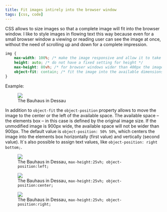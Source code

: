 ```yaml
---
title: Fit images intirely into the browser window
tags: [css, code]
---
```

CSS allows to size images so that a complete image will fit into the browser window. I like to style images in flowing text this way because even for a small browser window a viewing or reading user can see the image at once, without the need of scrolling up and down for a complete impression. 

```css
img {
	max-width: 100%; /* make the image responsive and allow it to take at max 100% of the available width */
	height: auto; /* do not have a fixed setting for height */
	max-height: 80vh; /* for browser windows wider than 400px the image will be limited to take at max 80% of the height of the browser window */
	object-fit: contain; /* fit the image into the available dimensions while preserving aspect ratio */
}
```

Example:

<figure>
<img src="/img/bauhaus/IMG_8431.jpg" style="max-width: 100%; height: auto; max-height: 80vh; object-fit: contain;">
<figcaption>The Bauhaus in Dessau</figcaption>
</figure>

In addition to `object-fit` the `object-position` property allows to move the image to the center or the left of the available space. The available space – the elements box – in this case is defined by the original image size. If the unmodified image is 900px wide, the available space will not be wider than 900px. The default value is `object-position: 50% 50%`, which centers the image into the elements box horizontally (first value) and vertically (second value). It´s also possible to assign text values, like `object-position: right bottom;`.

<figure>
<img src="/img/bauhaus/IMG_8431.jpg" style="max-width: 100%; height: auto; max-height: 25vh; object-fit: contain; object-position: left;">
<figcaption>The Bauhaus in Dessau, <code>max-height:25vh; object-position:left;</code></figcaption>
</figure>

<figure>
<img src="/img/bauhaus/IMG_8431.jpg" style="max-width: 100%; height: auto; max-height: 25vh; object-fit: contain; object-position: center;">
<figcaption>The Bauhaus in Dessau, <code>max-height:25vh; object-position:center;</code></figcaption>
</figure>

<figure>
<img src="/img/bauhaus/IMG_8431.jpg" style="max-width: 100%; height: auto; max-height: 25vh; object-fit: contain; object-position: right;">
<figcaption>The Bauhaus in Dessau, <code>max-height:25vh; object-position:right;</code></figcaption>
</figure>



